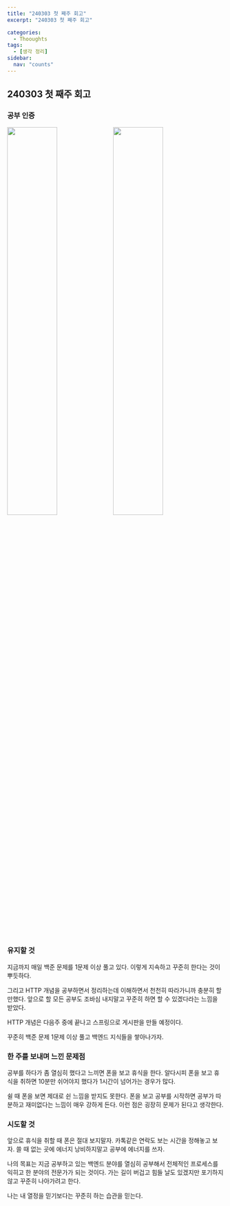 ```yaml
---
title: "240303 첫 째주 회고"
excerpt: "240303 첫 째주 회고"

categories:
  - Thooughts
tags:
  - [생각 정리]
sidebar:
  nav: "counts"
---
```


## 240303 첫 째주 회고

### 공부 인증

<img src="https://github.com/dongdong8343/dongdong8343.github.io/assets/93115530/147905e8-9eaa-4961-9fd6-a34fc352c5ae" width="48%" /> 
<img src="https://github.com/dongdong8343/dongdong8343.github.io/assets/93115530/8290128d-af83-4929-9cb7-7f709d0dd783" width="48%" />

### 유지할 것

지금까지 매일 백준 문제를 1문제 이상 풀고 있다. 이렇게 지속하고 꾸준히 한다는 것이 뿌듯하다.

그리고 HTTP 개념을 공부하면서 정리하는데 이해하면서 천천히 따라가니까 충분히 할만했다. 앞으로 할 모든 공부도 조바심 내지말고 꾸준히 하면 할 수 있겠다라는 느낌을 받았다.

HTTP 개념은 다음주 중에 끝나고 스프링으로 게시판을 만들 예정이다.

꾸준히 백준 문제 1문제 이상 풀고 백엔드 지식들을 쌓아나가자.

### 한 주를 보내며 느낀 문제점

공부를 하다가 좀 열심히 했다고 느끼면 폰을 보고 휴식을 한다. 알다시피 폰을 보고 휴식을 취하면 10분만 쉬어야지 했다가 1시간이 넘어가는 경우가 많다.

쉴 때 폰을 보면 제대로 쉰 느낌을 받지도 못한다. 폰을 보고 공부를 시작하면 공부가 따분하고 재미없다는 느낌이 매우 강하게 든다. 이런 점은 굉장히 문제가 된다고 생각한다.

### 시도할 것

앞으로 휴식을 취할 때 폰은 절대 보지말자. 카톡같은 연락도 보는 시간을 정해놓고 보자. 쓸 때 없는 곳에 에너지 낭비하지말고 공부에 에너지를 쓰자.

나의 목표는 지금 공부하고 있는 백엔드 분야를 열심히 공부해서 전체적인 프로세스를 익히고 한 분야의 전문가가 되는 것이다. 가는 길이 버겁고 힘들 날도 있겠지만 포기하지않고 꾸준히 나아가려고 한다.

나는 내 열정을 믿기보다는 꾸준히 하는 습관을 믿는다.
